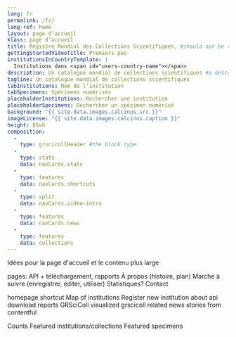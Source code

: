 ```yaml
---
lang: fr
permalink: /fr/
lang-ref: home
layout: page d’accueil
klass: page d’accueil
title: Registre Mondial des Collections Scientifiques, #should not be translated
gettingStartedVideoTitle: Premiers pas
institutionsInCountryTemplate: |
  Institutions dans <span id="users-country-name"></span>
description: Un catalogue mondial de collections scientifiques #a descripton for the head element
tagline: Un catalogue mondial de collections scientifiques
tabInstitutions: Nom de l'institution
tabSpecimens: Spécimens numérisés
placeholderInstitutions: Rechercher une institution
placeholderSpecimens: Rechercher un spécimen numérisé
background: "{{ site.data.images.calcinus.src }}"
imageLicense: "{{ site.data.images.calcinus.caption }}"
height: 85vh
composition:
  - 
    type: grscicollHeader #the block type
  - 
    type: stats
    data: navCards.stats
  - 
    type: features
    data: navCards.shortcuts
  - 
    type: split
    data: navCards.video-intro
  - 
    type: features
    data: navCards.news
  - 
    type: features
    data: collections
---
```


Idées pour la page d'accueil et le contenu plus large

pages: API + téléchargement, rapports À propos (histoire, plan) Marche à suivre (enregistrer, éditer, utiliser) Statistiques? Contact

homepage shortcut Map of institutions Register new institution about api download reports GRSciColl visualized grscicoll related news stories from contentful

Counts Featured institutions/collections Featured specimens

